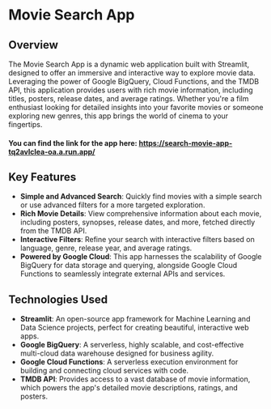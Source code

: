 # Movie Search App

## Overview

The Movie Search App is a dynamic web application built with Streamlit, designed to offer an immersive and interactive way to explore movie data. Leveraging the power of Google BigQuery, Cloud Functions, and the TMDB API, this application provides users with rich movie information, including titles, posters, release dates, and average ratings. Whether you're a film enthusiast looking for detailed insights into your favorite movies or someone exploring new genres, this app brings the world of cinema to your fingertips.

#### You can find the link for the app here: https://search-movie-app-tq2avlclea-oa.a.run.app/

## Key Features

- **Simple and Advanced Search**: Quickly find movies with a simple search or use advanced filters for a more targeted exploration.
- **Rich Movie Details**: View comprehensive information about each movie, including posters, synopses, release dates, and more, fetched directly from the TMDB API.
- **Interactive Filters**: Refine your search with interactive filters based on language, genre, release year, and average ratings.
- **Powered by Google Cloud**: This app harnesses the scalability of Google BigQuery for data storage and querying, alongside Google Cloud Functions to seamlessly integrate external APIs and services.

## Technologies Used

- **Streamlit**: An open-source app framework for Machine Learning and Data Science projects, perfect for creating beautiful, interactive web apps.
- **Google BigQuery**: A serverless, highly scalable, and cost-effective multi-cloud data warehouse designed for business agility.
- **Google Cloud Functions**: A serverless execution environment for building and connecting cloud services with code.
- **TMDB API**: Provides access to a vast database of movie information, which powers the app's detailed movie descriptions, ratings, and posters.
